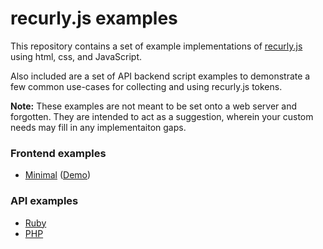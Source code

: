 recurly.js examples
===================

This repository contains a set of example implementations of
[recurly.js][recurly-js] using html, css, and JavaScript.

Also included are a set of API backend script examples to demonstrate a few
common use-cases for collecting and using recurly.js tokens.

**Note:** These examples are not meant to be set onto a web server and forgotten.
They are intended to act as a suggestion, wherein your custom needs may fill
in any implementaiton gaps.

### Frontend examples
- [Minimal]([example-minimal]) ([Demo][demo-minimal])

### API examples
- [Ruby](api/ruby)
- [PHP](api/php)

[recurly-js]: https://github.com/recurly/recurly-js

[example-minimal]: examples/minimal
[demo-minimal]: http://docs.recurly.com/js/examples/minimal
